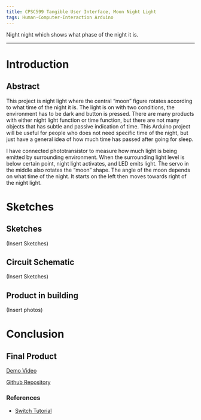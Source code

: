 ```yaml
---
title: CPSC599 Tangible User Interface, Moon Night Light
tags: Human-Computer-Interaction Arduino
---
```


Night night which shows what phase of the night it is.
<!--more-->

---
# Introduction
## Abstract
This project is night light where the central “moon” figure rotates according to what time of the night it is. The light is on with two conditions, the environment has to be dark and button is pressed. There are many products with either night light function or time function, but there are not many objects that has subtle and passive indication of time. This Arduino project will be useful for people who does not need specific time of the night, but just have a general idea of how much time has passed after going for sleep.

I have connected phototransistor to measure how much light is being emitted by surrounding environment. When the surrounding light level is below certain point, night light activates, and LED emits light. The servo in the middle also rotates the “moon” shape. The angle of the moon depends on what time of the night. It starts on the left then moves towards right of the night light.

# Sketches
## Sketches
(Insert Sketches)

## Circuit Schematic
(Insert Sketches)

## Product in building
(Insert photos)

# Conclusion
## Final Product

[Demo Video](https://youtu.be/9T15qEF5nGI)

[Github Repository](https://github.com/hanum-lee/Tangible-Interface)

### References
* [Switch Tutorial](https://www.arduino.cc/en/tutorial/switch)


